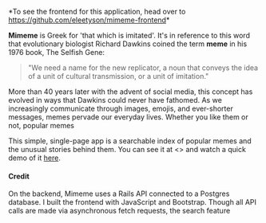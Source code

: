 
\*To see the frontend for this application, head over to <https://github.com/eleetyson/mimeme-frontend>\*

**Mimeme** is Greek for 'that which is imitated'. It's in reference to this word that evolutionary biologist Richard Dawkins coined the term **meme** in his 1976 book, The Selfish Gene:

> "We need a name for the new replicator, a noun that conveys the idea of a unit of cultural transmission, or a unit of imitation."

More than 40 years later with the advent of social media, this concept has evolved in ways that Dawkins could never have fathomed. As we increasingly communicate through images, emojis, and ever-shorter messages, memes pervade our everyday lives. Whether you like them or not, popular memes

This simple, single-page app is a searchable index of popular memes and the unusual stories behind them. You can see it at <> and watch a quick demo of it [here]().

#### Credit
On the backend, Mimeme uses a Rails API connected to a Postgres database. I built the frontend with JavaScript and Bootstrap. Though all API calls are made via asynchronous fetch requests, the search feature 
